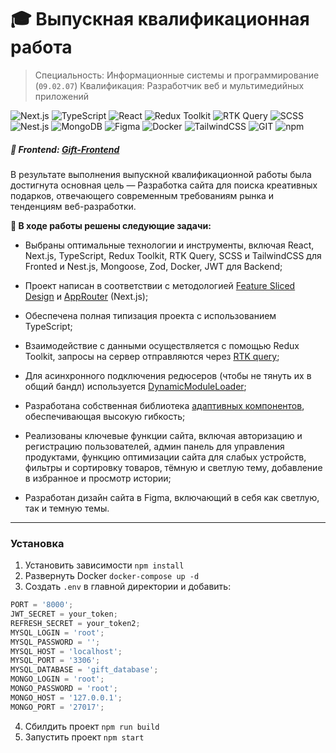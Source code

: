 # 🎓 Выпускная квалификационная работа

> Специальность: Информационные системы и программирование (`09.02.07`)
> Квалификация: Разработчик веб и мультимедийных приложений

![Next.js](https://img.shields.io/badge/Next.js-000?logo=nextdotjs&logoColor=fff&style=for-the-badge)
![TypeScript](https://img.shields.io/badge/TypeScript-007ACC?style=for-the-badge&logo=typescript&logoColor=white)
![React](https://img.shields.io/badge/React-20232A?style=for-the-badge&logo=react&logoColor=61DAFB)
![Redux Toolkit](https://img.shields.io/badge/Redux_Toolkit-593D88?style=for-the-badge&logo=redux&logoColor=white)
![RTK Query](https://img.shields.io/badge/RTK_Query-593D88?style=for-the-badge&logo=rtk&logoColor=white)
![SCSS](https://img.shields.io/badge/Scss-CC6699?style=for-the-badge&logo=sass&logoColor=white)
![Nest.js](https://img.shields.io/badge/nest.js-%23DD0031.svg?&style=for-the-badge&logo=nestjs&logoColor=white)
![MongoDB](https://img.shields.io/badge/MongoDB-4EA94B?style=for-the-badge&logo=mongodb&logoColor=white)
![Figma](https://img.shields.io/badge/Figma-F24E1E?style=for-the-badge&logo=figma&logoColor=white)
![Docker](https://img.shields.io/badge/docker-%230db7ed.svg?style=for-the-badge&logo=docker&logoColor=white)
![TailwindCSS](https://img.shields.io/badge/Tailwind_CSS-38B2AC?style=for-the-badge&logo=tailwind-css&logoColor=white)
![GIT](https://img.shields.io/badge/GIT-E44C30?style=for-the-badge&logo=git&logoColor=white)
![npm](https://img.shields.io/badge/npm-CB3837?style=for-the-badge&logo=npm&logoColor=white)

##### 🔗 Frontend: [Gift-Frontend](https://github.com/MarkMelior/Gift-Frontend)

В результате выполнения выпускной квалификационной работы была достигнута основная цель — Разработка сайта для поиска креативных подарков, отвечающего современным требованиям рынка и тенденциям веб-разработки.

**📌 В ходе работы решены следующие задачи:**

- Выбраны оптимальные технологии и инструменты, включая React, Next.js, TypeScript, Redux Toolkit, RTK Query, SCSS и TailwindCSS для Fronted и Nest.js, Mongoose, Zod, Docker, JWT для Backend;

- Проект написан в соответствии с методологией [Feature Sliced Design](https://feature-sliced.design/docs) и [AppRouter](https://nextjs.org/docs/app) (Next.js);

- Обеспечена полная типизация проекта с использованием TypeScript;

- Взаимодействие с данными осуществляется с помощью Redux Toolkit, запросы на сервер отправляются через [RTK query](/src/shared/api/rtkApi.ts);

- Для асинхронного подключения редюсеров (чтобы не тянуть их в общий бандл) используется [DynamicModuleLoader](/src/shared/lib/components/dynamic-module-loader/dynamic-module-loader.tsx);

- Разработана собственная библиотека [адаптивных компонентов](/src/shared/ui), обеспечивающая высокую гибкость;

- Реализованы ключевые функции сайта, включая авторизацию и регистрацию пользователей, админ панель для управления продуктами, функцию оптимизации сайта для слабых устройств, фильтры и сортировку товаров, тёмную и светлую тему, добавление в избранное и просмотр истории;

- Разработан дизайн сайта в Figma, включающий в себя как светлую, так и темную темы.

---

### Установка

1. Установить зависимости `npm install`
2. Развернуть Docker `docker-compose up -d`
3. Создать `.env` в главной директории и добавить:

```js
PORT = '8000';
JWT_SECRET = your_token;
REFRESH_SECRET = your_token2;
MYSQL_LOGIN = 'root';
MYSQL_PASSWORD = '';
MYSQL_HOST = 'localhost';
MYSQL_PORT = '3306';
MYSQL_DATABASE = 'gift_database';
MONGO_LOGIN = 'root';
MONGO_PASSWORD = 'root';
MONGO_HOST = '127.0.0.1';
MONGO_PORT = '27017';
```

4. Сбилдить проект `npm run build`
5. Запустить проект `npm start`
